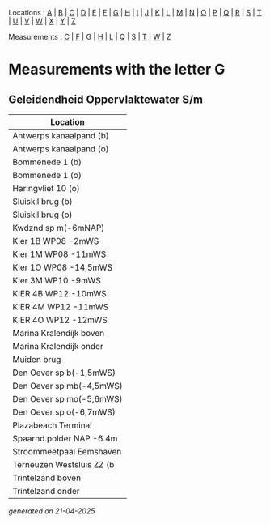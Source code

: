 Locations : [A](location_A.md) | [B](location_B.md) | [C](location_C.md) | [D](location_D.md) | [E](location_E.md) | [F](location_F.md) | [G](location_G.md) | [H](location_H.md) | [I](location_I.md) | [J](location_J.md) | [K](location_K.md) | [L](location_L.md) | [M](location_M.md) | [N](location_N.md) | [O](location_O.md) | [P](location_P.md) | [Q](location_Q.md) | [R](location_R.md) | [S](location_S.md) | [T](location_T.md) | [U](location_U.md) | [V](location_V.md) | [W](location_W.md) | [X](location_X.md) | [Y](location_Y.md) | [Z](location_Z.md)

Measurements : [C](measurement_C.md) | [F](measurement_F.md) | G | [H](measurement_H.md) | [L](measurement_L.md) | [Q](measurement_Q.md) | [S](measurement_S.md) | [T](measurement_T.md) | [W](measurement_W.md) | [Z](measurement_Z.md)

# Measurements with the letter G #

## Geleidendheid Oppervlaktewater S/m ##
|Location|
|---|
|Antwerps kanaalpand (b)|
|Antwerps kanaalpand (o)|
|Bommenede 1 (b)|
|Bommenede 1 (o)|
|Haringvliet 10 (o)|
|Sluiskil brug (b)|
|Sluiskil brug (o)|
|Kwdznd sp m(-6mNAP)|
|Kier 1B WP08 -2mWS|
|Kier 1M WP08 -11mWS|
|Kier 1O WP08 -14,5mWS|
|Kier 3M WP10 -9mWS|
|KIER 4B WP12 -10mWS|
|KIER 4M WP12 -11mWS|
|KIER 4O WP12 -12mWS|
|Marina Kralendijk boven|
|Marina Kralendijk onder|
|Muiden brug|
|Den Oever sp b(-1,5mWS)|
|Den Oever sp mb(-4,5mWS)|
|Den Oever sp mo(-5,6mWS)|
|Den Oever sp o(-6,7mWS)|
|Plazabeach Terminal|
|Spaarnd.polder NAP -6.4m|
|Stroommeetpaal Eemshaven|
|Terneuzen Westsluis ZZ (b|
|Trintelzand boven|
|Trintelzand onder|




_generated on 21-04-2025_